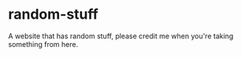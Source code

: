 # random-stuff
A website that has random stuff, please credit me when you're taking something from here.
